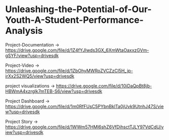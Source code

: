 # Unleashing-the-Potential-of-Our-Youth-A-Student-Performance-Analysis


Project-Documentation -> 
https://drive.google.com/file/d/1Z4fYJIwds3GX_6XmWtaOaxxzGVm-gSYF/view?usp=drivesdk


Project-Video ->
https://drive.google.com/file/d/1ZbOhyMWRoZVCZzCl5H_jp-irXx2S2WQ5/view?usp=drivesdk

project visualizations -> 
https://drive.google.com/file/d/10iDaQpBt8jb-HBWmA4xzrglk7mTEB-S6/view?usp=drivesdk

Project Dashboard ->
https://drive.google.com/file/d/1m0RfFUsC5PYbnBklTa0jUvk9UtnhJ47S/view?usp=drivesdk

Project Story ->
https://drive.google.com/file/d/1WWm57HMl6shZ6VfDihsctTJLY97VdCdU/view?usp=drivesdk
